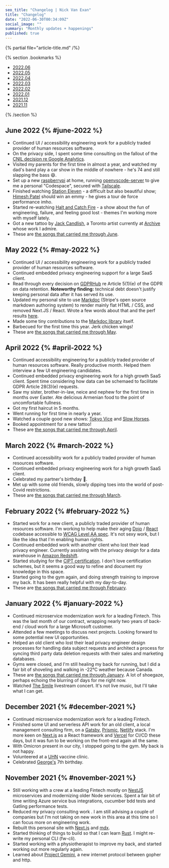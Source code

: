 ```yaml
---
seo_title: "Changelog | Nick Van Exan"
title: "Changelog"
date: "2022-06-30T00:34:09Z"
social_image: ""
summary: "Monthly updates + happenings"
published: true
---
```


{% partial file="article-title.md" /%}

{% section .bookmarks %}

- [2022.06](#june-2022)
- [2022.05](#may-2022)
- [2022.04](#april-2022)
- [2022.03](#march-2022)
- [2022.02](#february-2022)
- [2022.01](#january-2022)
- [2021.12](#december-2021)
- [2021.11](#november-2021)

{% /section %}

## June 2022 {% #june-2022 %}

- Continued UI / accessibility engineering work for a publicly traded provider of human resources software.
- On the privacy side, I spent some time consulting on the fallout of the [CNIL decision re Google Analytics](https://www.cnil.fr/en/use-google-analytics-and-data-transfers-united-states-cnil-orders-website-manageroperator-comply).
- Visited my parents for the first time in almost a year, and watched my dad's band play a car show in the middle of nowhere - he's 74 and still slapping the bass 😄.
- Set up a new [raspberrypi](https://www.raspberrypi.com/) at home, running [openvscode-server](https://github.com/gitpod-io/openvscode-server) to give me a personal "Codespace", secured with [Tailscale](https://tailscale.com/).
- Finished watching [Station Eleven](https://www.imdb.com/title/tt10574236/) - a difficult but also beautiful show; [Himesh Patel](https://en.wikipedia.org/wiki/Himesh_Patel) should win an emmy - he gives a tour de force performance imho.
- Started re-watching [Halt and Catch Fire](https://www.imdb.com/title/tt2543312/) - a show about the fun of engineering, failure, and feeling good lost - themes I'm working more with myself lately.
- Got a new tattoo by [Jack Candlish](https://www.instagram.com/jwcandlish/), a Toronto artist currently at [Archive](http://www.archivetattoo.com/) whose work I admire.
- These are [the songs that carried me through June](https://open.spotify.com/playlist/280xIdRBc2EMAoYBtrMVyn?si=2f901d8f98f9416c).

## May 2022 {% #may-2022 %}

- Continued UI / accessibility engineering work for a publicly traded provider of human resources software.
- Continued embedded privacy engineering support for a large SaaS client.
- Read through every decision on [GDPRHub](<https://gdprhub.eu/index.php?title=Category:Article_5(1)(e)_GDPR>) re Article 5(1)(e) of the GDPR on data retention. **Noteworthy finding:** technical debt doesn't justify keeping personal data after it has served its use. 
- Updated my personal site to use [Markdoc](https://markdoc.io/) (Stripe's open source markdown authoring system) to render mainly flat HTML / CSS, and removed Next.JS / React. Wrote a few words about that and the perf results [here](https://nick.vanexan.ca/posts/markdoc).
- Made some tiny contributions to the [Markdoc library](https://github.com/markdoc/markdoc) itself.
- Barbecued for the first time this year. Jerk chicken wings!
- These are [the songs that carried me through May](https://open.spotify.com/playlist/2udcAPL1SRZLjrJclqPvhu?si=80987d15832749d7).

## April 2022 {% #april-2022 %}

- Continued accessibility engineering for a publicly traded provider of human resources software. Really productive month. Helped them interview a few UI engineering candidates.
- Continued embedded privacy engineering work for a high growth SaaS client. Spent time considering how data can be schemaed to facilitate GDPR Article 28(3)(e) requests.
- Saw my sister, brother-in-law, neice and nephew for the first time in months over Easter. Ate delicious Armenian food to the point of uncomfortable fullness.
- Got my first haircut in 5 months.
- Went running for first time in nearly a year.
- Watched a couple good new shows: [Tokyo Vice](https://www.imdb.com/title/tt2887954/) and [Slow Horses](https://www.imdb.com/title/tt5875444/).
- Booked appointment for a new tattoo!
- These are [the songs that carried me through April](https://open.spotify.com/playlist/7HPy8tb3vmtfSNrvExnqAK?si=8282076e00e54937).

## March 2022 {% #march-2022 %}

- Continued accessibility work for a publicly traded provider of human resources software.
- Continued embedded privacy engineering work for a high growth SaaS client.
- Celebrated my partner's birthday 🥳.
- Met up with some old friends, slowly dipping toes into the world of post-Covid restrictions.
- These are [the songs that carried me through March](https://open.spotify.com/playlist/3g9FSelbTS0gebIwuNruLn?si=ba2e7bc130584ee8).

## February 2022 {% #february-2022 %}

- Started work for a new client, a publicly traded provider of human resources software. I'm working to help make their aging [Dojo](https://dojotoolkit.org/) / [React](https://reactjs.org/) codebase accessible to [WCAG Level AA spec](https://www.w3.org/WAI/WCAG2AA-Conformance). It's not sexy work, but I like the idea that I'm enabling human rights.
- Continued embedded work with another client who lost their lead privacy engineer. Currently assisting with the privacy design for a data warehouse in [Amazon Redshift](https://aws.amazon.com/redshift/).
- Started studying for the [CIPT certification](https://iapp.org/certify/cipt/). I don't love certification schemes, but it seems a good way to refine and document my knowledge in this space.
- Started going to the gym again, and doing strength training to improve my back. It has been really helpful with my day-to-day.
- These are [the songs that carried me through February](https://open.spotify.com/playlist/5udMNSYCeBkA1hvTTPxUbZ?si=e03b6d864a2042d7).

## January 2022 {% #january-2022 %}

- Continued microservice modernization work for a leading Fintech. This was the last month of our contract, wrapping nearly two years of back-end / cloud work for a large Microsoft customer.
- Attended a few meetings to discuss next projects. Looking forward to some potential new UI opportunities.
- Helped an old client who lost their lead privacy engineer design processes for handling data subject requests and architect a process for syncing third party data deletion requests with their sales and marketing databases.
- Gyms were closed, and I'm still healing my back for running, but I did a fair bit of shoveling and walking in -22°C weather because Canada.
- These are [the songs that carried me through January](https://open.spotify.com/playlist/4gSjDpT2Ji05A4VEL5n2A6?si=e2f98e53be87497a). A lot of shoegaze, perhaps echoing the blurring of days for me right now.
- Watched [The Smile](https://www.thesmiletheband.com/) livestream concert. It's not live music, but I'll take what I can get.

## December 2021 {% #december-2021 %}

- Continued microservice modernization work for a leading Fintech.
- Finished some UI and serverless API work for an old client, a local management consulting firm, on a [Gatsby](https://www.gatsbyjs.com/), [Prismic](https://prismic.io/), [Netlify](https://www.netlify.com/) stack. I'm more keen on [Next.js](https://nextjs.org/) as a React framework and [Vercel](https://vercel.com/) for CI/CD these days, but it was fun to be working on the front-end again all the same.
- With Omicron present in our city, I stopped going to the gym. My back is not happy.
- Volunteered at a [UHN](https://www.uhn.ca/) vaccine clinic.
- Celebrated [George's](https://www.instagram.com/georgevancheung/) 7th birthday.

## November 2021 {% #november-2021 %}

- Still working with a crew at a leading Fintech mostly on [NestJS](https://nestjs.com/) microservices and modernizing older Node services. Spent a fair bit of time writing Azure service bus integrations, cucumber bdd tests and Gatling performance tests.
- Reduced my privacy consulting work . I am still advising a couple of companies but I’m not taking on new work in this area at this time so I can focus more on engineering work.
- Rebuilt this personal site with [Next.js](https://nextjs.org/) and [mdx](https://mdxjs.com).
- Started thinking of things to build so that I can learn [Rust](https://www.rust-lang.org/). I might re-write my personal CLI (fw-cli).
- Started working with a physiotherapist to improve my back, and started working out more regularly again.
- Learned about [Project Gemini](https://gemini.circumlunar.space/), a new internet protocol between gopher and http.
